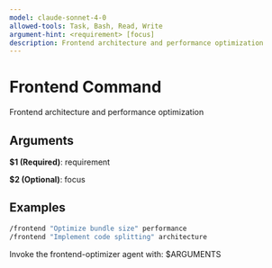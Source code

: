 ```yaml
---
model: claude-sonnet-4-0
allowed-tools: Task, Bash, Read, Write
argument-hint: <requirement> [focus]
description: Frontend architecture and performance optimization
---
```


# Frontend Command

Frontend architecture and performance optimization

## Arguments

**$1 (Required)**: requirement

**$2 (Optional)**: focus

## Examples

```bash
/frontend "Optimize bundle size" performance
/frontend "Implement code splitting" architecture
```

Invoke the frontend-optimizer agent with: $ARGUMENTS
